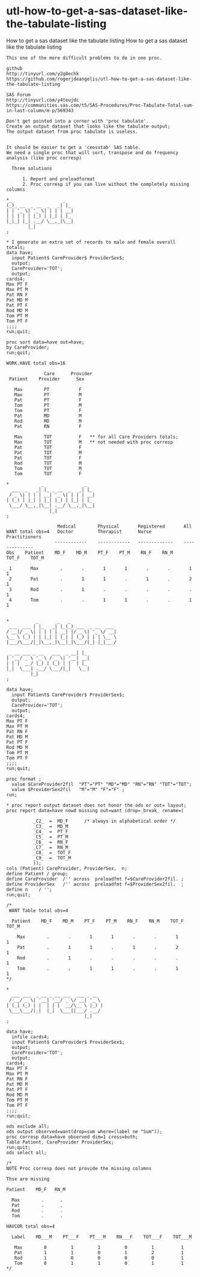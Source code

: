 # utl-how-to-get-a-sas-dataset-like-the-tabulate-listing
How to get a sas dataset like the tabulate listing
    How to get a sas dataset like the tabulate listing                                                               
                                                                                                                     
    This one of the more difficult problems to do in one proc.                                                       
                                                                                                                     
    github                                                                                                           
    http://tinyurl.com/y2g8echk                                                                                      
    https://github.com/rogerjdeangelis/utl-how-to-get-a-sas-dataset-like-the-tabulate-listing                        
                                                                                                                     
    SAS Forum                                                                                                        
    http://tinyurl.com/y4teujdc                                                                                      
    https://communities.sas.com/t5/SAS-Procedures/Proc-Tabulate-Total-sum-in-last-column/m-p/569343                  
                                                                                                                     
    Don't get pointed into a corner with 'proc tabulate'.                                                            
    Create an output dataset that looks like the tabulate output;                                                    
    The output dataset from proc tabulate is useless.                                                                
                                                                                                                     
                                                                                                                     
    It should be easier to get a 'ceosstab' SAS table.                                                               
    We need a single proc that will sort, transpose and do frequency analysis (like proc corresp)                    
                                                                                                                     
      Three solutions                                                                                                
                                                                                                                     
          1. Report and preloadformat                                                                                
          2. Proc corresp if you can live without the completely missing columns                                     
                                                                                                                     
    *_                   _                                                                                           
    (_)_ __  _ __  _   _| |_                                                                                         
    | | '_ \| '_ \| | | | __|                                                                                        
    | | | | | |_) | |_| | |_                                                                                         
    |_|_| |_| .__/ \__,_|\__|                                                                                        
            |_|                                                                                                      
    ;                                                                                                                
                                                                                                                     
    * I generate an extra set of records to male and female overall totals;                                          
    data have;                                                                                                       
      input Patient$ CareProvider$ ProviderSex$;                                                                     
      output;                                                                                                        
      CareProvider='TOT';                                                                                            
      output;                                                                                                        
    cards4;                                                                                                          
    Max PT F                                                                                                         
    Max PT M                                                                                                         
    Pat RN F                                                                                                         
    Pat MD M                                                                                                         
    Pat PT F                                                                                                         
    Rod MD M                                                                                                         
    Tom PT M                                                                                                         
    Tom PT F                                                                                                         
    ;;;;                                                                                                             
    run;quit;                                                                                                        
                                                                                                                     
    proc sort data=have out=have;                                                                                    
    by CareProvider;                                                                                                 
    run;quit;                                                                                                        
                                                                                                                     
    WORK.HAVE total obs=16                                                                                           
                                                                                                                     
                  Care      Provider                                                                                 
     Patient    Provider      Sex                                                                                    
                                                                                                                     
       Max        PT           F                                                                                     
       Max        PT           M                                                                                     
       Pat        PT           F                                                                                     
       Tom        PT           M                                                                                     
       Tom        PT           F                                                                                     
       Pat        MD           M                                                                                     
       Rod        MD           M                                                                                     
       Pat        RN           F                                                                                     
                                                                                                                     
       Max        TOT          F   ** for all Care Providers totals;                                                 
       Max        TOT          M   ** not needed with proc corresp                                                   
       Pat        TOT          F                                                                                     
       Pat        TOT          M                                                                                     
       Pat        TOT          F                                                                                     
       Rod        TOT          M                                                                                     
       Tom        TOT          M                                                                                     
       Tom        TOT          F                                                                                     
                                                                                                                     
    *            _               _                                                                                   
      ___  _   _| |_ _ __  _   _| |_                                                                                 
     / _ \| | | | __| '_ \| | | | __|                                                                                
    | (_) | |_| | |_| |_) | |_| | |_                                                                                 
     \___/ \__,_|\__| .__/ \__,_|\__|                                                                                
                    |_|                                                                                              
    ;                                                                                                                
                                                                                                                     
                       Medical        Physical       Registered       All                                            
    WANT total obs=4   Doctor         Therapist      Nurse            Practitioners                                  
                      ------------    ------------   -------------    --------------                                 
    Obs    Patient    MD_F    MD_M    PT_F    PT_M    RN_F    RN_M    TOT_F    TOT_M                                 
                                                                                                                     
     1       Max        .       .       1       1       .       .       1        1                                   
     2       Pat        .       1       1       .       1       .       2        1                                   
     3       Rod        .       1       .       .       .       .       .        1                                   
     4       Tom        .       .       1       1       .       .       1        1                                   
                                                                                                                     
                                                                                                                     
    *          _       _   _                                                                                         
     ___  ___ | |_   _| |_(_) ___  _ __  ___                                                                         
    / __|/ _ \| | | | | __| |/ _ \| '_ \/ __|                                                                        
    \__ \ (_) | | |_| | |_| | (_) | | | \__ \                                                                        
    |___/\___/|_|\__,_|\__|_|\___/|_| |_|___/                                                                        
                                                                                                                     
     _ __ ___ _ __   ___  _ __| |_                                                                                   
    | '__/ _ \ '_ \ / _ \| '__| __|                                                                                  
    | | |  __/ |_) | (_) | |  | |_                                                                                   
    |_|  \___| .__/ \___/|_|   \__|                                                                                  
             |_|                                                                                                     
    ;                                                                                                                
                                                                                                                     
    data have;                                                                                                       
      input Patient$ CareProvider$ ProviderSex$;                                                                     
      output;                                                                                                        
      CareProvider='TOT';                                                                                            
      output;                                                                                                        
    cards4;                                                                                                          
    Max PT F                                                                                                         
    Max PT M                                                                                                         
    Pat RN F                                                                                                         
    Pat MD M                                                                                                         
    Pat PT F                                                                                                         
    Rod MD M                                                                                                         
    Tom PT M                                                                                                         
    Tom PT F                                                                                                         
    ;;;;                                                                                                             
    run;quit;                                                                                                        
                                                                                                                     
    proc format ;                                                                                                    
      value $CareProvider2fil  "PT"="PT" "MD"="MD" "RN"="RN" "TOT"="TOT";                                            
      value $ProviderSex2fil   "M"="M" "F"="F" ;                                                                     
    run;                                                                                                             
                                                                                                                     
    * proc report output dataset does not honor the ods or out= layout;                                              
    proc report data=have nowd missing out=want (drop=_break_ rename=(                                               
                                                                                                                     
              _C2_  =  MD_F      /* always in alphabetical order */                                                  
              _C3_  =  MD_M                                                                                          
              _C4_  =  PT_F                                                                                          
              _C5_  =  PT_M                                                                                          
              _C6_  =  RN_F                                                                                          
              _C7_  =  RN_M                                                                                          
              _C8_  =  TOT_F                                                                                         
              _C9_  =  TOT_M                                                                                         
              ));                                                                                                    
    cols (Patient) CareProvider, ProviderSex,  n;                                                                    
    define Patient / group;                                                                                          
    define CareProvider  /'' across  preloadfmt f=$CareProvider2fil. ;                                               
    define ProviderSex   /'' across  preloadfmt f=$ProviderSex2fil.  ;                                               
    define n    / '';                                                                                                
    run;quit;                                                                                                        
                                                                                                                     
    /*                                                                                                               
     WANT Table total obs=4                                                                                          
                                                                                                                     
      Patient    MD_F    MD_M    PT_F    PT_M    RN_F    RN_M    TOT_F    TOT_M                                      
                                                                                                                     
        Max        .       .       1       1       .       .       1        1                                        
        Pat        .       1       1       .       1       .       2        1                                        
        Rod        .       1       .       .       .       .       .        1                                        
        Tom        .       .       1       1       .       .       1        1                                        
    */                                                                                                               
                                                                                                                     
    *                                                                                                                
      ___ ___  _ __ _ __ ___  ___ _ __                                                                               
     / __/ _ \| '__| '__/ _ \/ __| '_ \                                                                              
    | (_| (_) | |  | | |  __/\__ \ |_) |                                                                             
     \___\___/|_|  |_|  \___||___/ .__/                                                                              
                                 |_|                                                                                 
    ;                                                                                                                
                                                                                                                     
    data have;                                                                                                       
      infile cards4;                                                                                                 
      input Patient$ CareProvider$ ProviderSex$;                                                                     
      output;                                                                                                        
      CareProvider='TOT';                                                                                            
      output;                                                                                                        
    cards4;                                                                                                          
    Max PT F                                                                                                         
    Max PT M                                                                                                         
    Pat RN F                                                                                                         
    Pat MD M                                                                                                         
    Pat PT F                                                                                                         
    Rod MD M                                                                                                         
    Tom PT M                                                                                                         
    Tom PT F                                                                                                         
    ;;;;                                                                                                             
    run;quit;                                                                                                        
                                                                                                                     
    ods exclude all;                                                                                                 
    ods output observed=want(drop=sum where=(label ne "Sum"));                                                       
    proc corresp data=have observed dim=1 cross=both;                                                                
    Table Patient, CareProvider ProviderSex;                                                                         
    run;quit;                                                                                                        
    ods select all;                                                                                                  
                                                                                                                     
    /*                                                                                                               
    NOTE Proc corresp does not provide the missing columns                                                           
                                                                                                                     
    Thse are missing                                                                                                 
                                                                                                                     
    Patient    MD_F   RN_M                                                                                           
                                                                                                                     
      Max        .      .                                                                                            
      Pat        .      .                                                                                            
      Rod        .      .                                                                                            
      Tom        .      .                                                                                            
                                                                                                                     
    HAVCOR total obs=4                                                                                               
                                                                                                                     
      Label    MD___M    PT___F    PT___M    RN___F    TOT___F    TOT___M                                            
                                                                                                                     
       Max        0         1         1         0         1          1                                               
       Pat        1         1         0         1         2          1                                               
       Rod        1         0         0         0         0          1                                               
       Tom        0         1         1         0         1          1                                               
    */                                                                                                               
                                                                                                                     
                                                                                                                     
